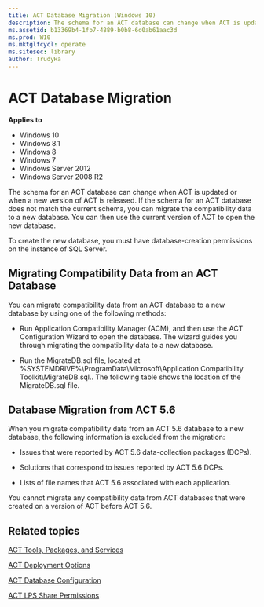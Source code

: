 ```yaml
---
title: ACT Database Migration (Windows 10)
description: The schema for an ACT database can change when ACT is updated or when a new version of ACT is released.
ms.assetid: b13369b4-1fb7-4889-b0b8-6d0ab61aac3d
ms.prod: W10
ms.mktglfcycl: operate
ms.sitesec: library
author: TrudyHa
---
```


# ACT Database Migration


**Applies to**

-   Windows 10
-   Windows 8.1
-   Windows 8
-   Windows 7
-   Windows Server 2012
-   Windows Server 2008 R2

The schema for an ACT database can change when ACT is updated or when a new version of ACT is released. If the schema for an ACT database does not match the current schema, you can migrate the compatibility data to a new database. You can then use the current version of ACT to open the new database.

To create the new database, you must have database-creation permissions on the instance of SQL Server.

## Migrating Compatibility Data from an ACT Database


You can migrate compatibility data from an ACT database to a new database by using one of the following methods:

-   Run Application Compatibility Manager (ACM), and then use the ACT Configuration Wizard to open the database. The wizard guides you through migrating the compatibility data to a new database.

-   Run the MigrateDB.sql file, located at %SYSTEMDRIVE%\\ProgramData\\Microsoft\\Application Compatibility Toolkit\\MigrateDB.sql.. The following table shows the location of the MigrateDB.sql file.

## Database Migration from ACT 5.6


When you migrate compatibility data from an ACT 5.6 database to a new database, the following information is excluded from the migration:

-   Issues that were reported by ACT 5.6 data-collection packages (DCPs).

-   Solutions that correspond to issues reported by ACT 5.6 DCPs.

-   Lists of file names that ACT 5.6 associated with each application.

You cannot migrate any compatibility data from ACT databases that were created on a version of ACT before ACT 5.6.

## Related topics


[ACT Tools, Packages, and Services](act-tools-packages-and-services.md)

[ACT Deployment Options](act-deployment-options.md)

[ACT Database Configuration](act-database-configuration.md)

[ACT LPS Share Permissions](act-lps-share-permissions.md)

 

 





